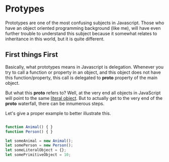 # Protypes

Prototypes are one of the most confusing subjects in Javascript. Those who have
an object oriented programming background (like me), will have even further
trouble to understand this subject because it somewhat relates to inheritance
in this world, but it is quite different.

## First things First

Basically, what prototypes means in Javascript is delegation. Whenever you try
to call a function or property in an object, and this object does not have this
function/property, this call is delegated to __proto__ property of the main
object.

But what this __proto__ refers to? Well, at the very end all objects in
JavaScript will point to the same
[literal object](https://developer.mozilla.org/en-US/docs/Web/JavaScript/Reference/Global_Objects/Object).
But to actually get to the very end of the __proto__ waterfall, there can be
innumerous steps.

Let's give a proper example to better illustrate this.

```js

function Animal() { }
function Person() { }

let someAnimal = new Animal();
let somePerson = new Person();
let someLiteralObject = {};
let somePrimitiveObject = 10;
```
